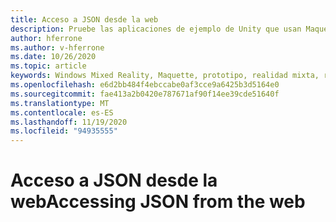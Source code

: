 ```yaml
---
title: Acceso a JSON desde la web
description: Pruebe las aplicaciones de ejemplo de Unity que usan Maquette.
author: hferrone
ms.author: v-hferrone
ms.date: 10/26/2020
ms.topic: article
keywords: Windows Mixed Reality, Maquette, prototipo, realidad mixta, realidad virtual, VR, MR, comentarios, centro de comentarios, errores
ms.openlocfilehash: e6d2bb484f4ebccabe0af3cce9a6425b3d5164e0
ms.sourcegitcommit: fae413a2b0420e787671af90f14ee39cde51640f
ms.translationtype: MT
ms.contentlocale: es-ES
ms.lasthandoff: 11/19/2020
ms.locfileid: "94935555"
---
```

# <a name="accessing-json-from-the-web"></a><span data-ttu-id="419f7-104">Acceso a JSON desde la web</span><span class="sxs-lookup"><span data-stu-id="419f7-104">Accessing JSON from the web</span></span>

<!-- TODO(Harrison/Stefan): Need cool header image from tutorial -->

<!-- TODO(Stefan): Create tutorial content and screenshots -->
